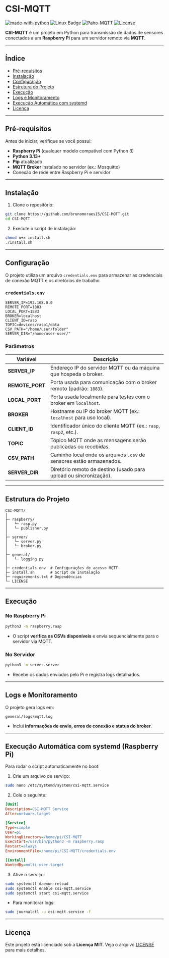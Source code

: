 


# CSI-MQTT

[![made-with-python](http://ForTheBadge.com/images/badges/made-with-python.svg)](https://www.python.org/)
![Linux Badge](https://img.shields.io/badge/Linux-FCC624?logo=linux\&logoColor=000\&style=flat)
[![Paho-MQTT](https://badge.fury.io/py/paho-mqtt.svg)](https://pypi.org/project/paho-mqtt/)
[![License](https://img.shields.io/badge/License-MIT-blue.svg)](LICENSE)

**CSI-MQTT** é um projeto em Python para transmissão de dados de sensores conectados a um **Raspberry Pi** para um servidor remoto via **MQTT**.

---

## Índice

* [Pré-requisitos](#pré-requisitos)
* [Instalação](#instalação)
* [Configuração](#configuração)
* [Estrutura do Projeto](#estrutura-do-projeto)
* [Execução](#execução)
* [Logs e Monitoramento](#logs-e-monitoramento)
* [Execução Automática com systemd](#execução-automática-com-systemd)
* [Licença](#licença)

---

## Pré-requisitos

Antes de iniciar, verifique se você possui:

* **Raspberry Pi** (qualquer modelo compatível com Python 3)
* **Python 3.13+**
* **Pip** atualizado
* **MQTT Broker** instalado no servidor (ex.: Mosquitto)
* Conexão de rede entre Raspberry Pi e servidor

---

## Instalação

1. Clone o repositório:

```bash
git clone https://github.com/brunomoraes15/CSI-MQTT.git
cd CSI-MQTT
```

2. Execute o script de instalação:

```bash
chmod u+x install.sh
./install.sh
```


---

## Configuração

O projeto utiliza um arquivo `credentials.env` para armazenar as credenciais de conexão MQTT e os diretórios de trabalho.
### `credentials.env`

```env
SERVER_IP=192.168.0.0
REMOTE_PORT=1883
LOCAL_PORT=1883
BROKER=localhost
CLIENT_ID=rasp
TOPIC=devices/rasp1/data
CSV_PATH="/home/user/folder"
SERVER_DIR="/home/user-user/"
```

### Parâmetros

| Variável        | Descrição                                                            |
| --------------- | -------------------------------------------------------------------- |
| **SERVER_IP**   | Endereço IP do servidor MQTT ou da máquina que hospeda o broker.     |
| **REMOTE_PORT** | Porta usada para comunicação com o broker remoto (padrão: `1883`).   |
| **LOCAL_PORT**  | Porta usada localmente para testes com o broker em `localhost`.      |
| **BROKER**      | Hostname ou IP do broker MQTT (ex.: `localhost` para uso local).     |
| **CLIENT_ID**   | Identificador único do cliente MQTT (ex.: `rasp`, `rasp2`, etc.).    |
| **TOPIC**       | Tópico MQTT onde as mensagens serão publicadas ou recebidas.         |
| **CSV_PATH**    | Caminho local onde os arquivos `.csv` de sensores estão armazenados. |
| **SERVER_DIR**  | Diretório remoto de destino (usado para upload ou sincronização).    |


---

## Estrutura do Projeto

```
CSI-MQTT/
│
├─ raspberry/      
│   └─ rasp.py
│   └─ publisher.py
│
├─ server/         
│   └─ server.py
│   └─ broker.py
│
├─ general/         
│   └─ logging.py
│
├─ credentials.env  # Configurações de acesso MQTT
├─ install.sh       # Script de instalação
├─ requirements.txt # Dependências
└─ LICENSE
```

---

## Execução

### No Raspberry Pi

```bash
python3 -m raspberry.rasp
```

* O script **verifica os CSVs disponíveis** e envia sequencialmente para o servidor via MQTT.

### No Servidor

```bash
python3 -m server.server
```

* Recebe os dados enviados pelo Pi e registra logs detalhados.

---

## Logs e Monitoramento

O projeto gera logs em:

```
general/logs/mqtt.log
```

* Inclui **informações de envio, erros de conexão e status do broker**.

---

## Execução Automática com systemd (Raspberry Pi)

Para rodar o script automaticamente no boot:

1. Crie um arquivo de serviço:

```bash
sudo nano /etc/systemd/system/csi-mqtt.service
```

2. Cole o seguinte:

```ini
[Unit]
Description=CSI-MQTT Service
After=network.target

[Service]
Type=simple
User=pi
WorkingDirectory=/home/pi/CSI-MQTT
ExecStart=/usr/bin/python3 -m raspberry.rasp
Restart=always
EnvironmentFile=/home/pi/CSI-MQTT/credentials.env

[Install]
WantedBy=multi-user.target
```

3. Ative o serviço:

```bash
sudo systemctl daemon-reload
sudo systemctl enable csi-mqtt.service
sudo systemctl start csi-mqtt.service
```

* Para monitorar logs:

```bash
sudo journalctl -u csi-mqtt.service -f
```

---

## Licença

Este projeto está licenciado sob a **Licença MIT**. Veja o arquivo [LICENSE](LICENSE) para mais detalhes.


